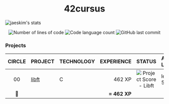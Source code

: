<h1 align="center">
	42cursus
</h1>

![jaeskim's stats](https://badge42.herokuapp.com/api/stats/jturrill)

<p align="center">
	<img alt="Number of lines of code" src="https://img.shields.io/tokei/lines/github/jtcu/libft?color=blueviolet" />
	<img alt="Code language count" src="https://img.shields.io/github/languages/count/jtcu/libft?color=blue" />
	<img alt="GitHub last commit" src="https://img.shields.io/github/last-commit/jtcu/42cursus?color=brightgreen" />
</p>


### Projects

|CIRCLE	|PROJECT							|TECHNOLOGY				|EXPERIENCE		|STATUS						|ATTAINED LEVEL	|
|:-:	|:--								|:--					|--:			|:-:						|:--			|
|00		|[libft](https://github.com/jtcu/libft)|C						|462 XP			|![Project Score - Libft](https://badge42.herokuapp.com/api/project/jturrill/Libft)	|level 1 - 5%	|
|:rocket:|									|						|**= 462 XP**	|